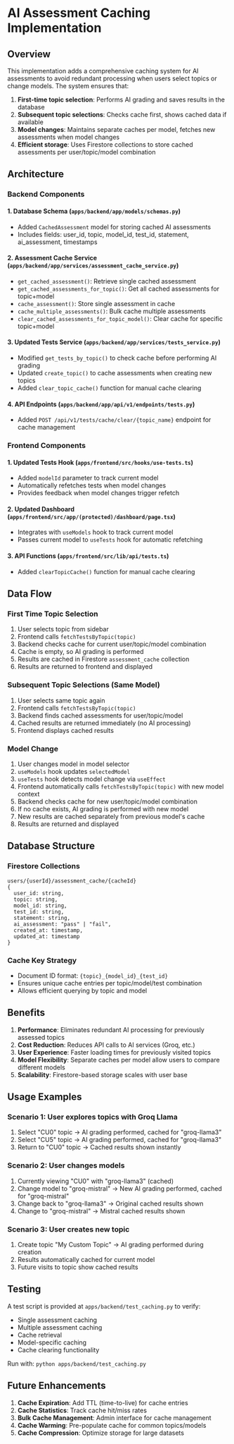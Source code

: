 # AI Assessment Caching Implementation

## Overview

This implementation adds a comprehensive caching system for AI assessments to avoid redundant processing when users select topics or change models. The system ensures that:

1. **First-time topic selection**: Performs AI grading and saves results in the database
2. **Subsequent topic selections**: Checks cache first, shows cached data if available
3. **Model changes**: Maintains separate caches per model, fetches new assessments when model changes
4. **Efficient storage**: Uses Firestore collections to store cached assessments per user/topic/model combination

## Architecture

### Backend Components

#### 1. Database Schema (`apps/backend/app/models/schemas.py`)
- Added `CachedAssessment` model for storing cached AI assessments
- Includes fields: user_id, topic, model_id, test_id, statement, ai_assessment, timestamps

#### 2. Assessment Cache Service (`apps/backend/app/services/assessment_cache_service.py`)
- `get_cached_assessment()`: Retrieve single cached assessment
- `get_cached_assessments_for_topic()`: Get all cached assessments for topic+model
- `cache_assessment()`: Store single assessment in cache
- `cache_multiple_assessments()`: Bulk cache multiple assessments
- `clear_cached_assessments_for_topic_model()`: Clear cache for specific topic+model

#### 3. Updated Tests Service (`apps/backend/app/services/tests_service.py`)
- Modified `get_tests_by_topic()` to check cache before performing AI grading
- Updated `create_topic()` to cache assessments when creating new topics
- Added `clear_topic_cache()` function for manual cache clearing

#### 4. API Endpoints (`apps/backend/app/api/v1/endpoints/tests.py`)
- Added `POST /api/v1/tests/cache/clear/{topic_name}` endpoint for cache management

### Frontend Components

#### 1. Updated Tests Hook (`apps/frontend/src/hooks/use-tests.ts`)
- Added `modelId` parameter to track current model
- Automatically refetches tests when model changes
- Provides feedback when model changes trigger refetch

#### 2. Updated Dashboard (`apps/frontend/src/app/(protected)/dashboard/page.tsx`)
- Integrates with `useModels` hook to track current model
- Passes current model to `useTests` hook for automatic refetching

#### 3. API Functions (`apps/frontend/src/lib/api/tests.ts`)
- Added `clearTopicCache()` function for manual cache clearing

## Data Flow

### First Time Topic Selection
1. User selects topic from sidebar
2. Frontend calls `fetchTestsByTopic(topic)`
3. Backend checks cache for current user/topic/model combination
4. Cache is empty, so AI grading is performed
5. Results are cached in Firestore `assessment_cache` collection
6. Results are returned to frontend and displayed

### Subsequent Topic Selections (Same Model)
1. User selects same topic again
2. Frontend calls `fetchTestsByTopic(topic)`
3. Backend finds cached assessments for user/topic/model
4. Cached results are returned immediately (no AI processing)
5. Frontend displays cached results

### Model Change
1. User changes model in model selector
2. `useModels` hook updates `selectedModel`
3. `useTests` hook detects model change via `useEffect`
4. Frontend automatically calls `fetchTestsByTopic(topic)` with new model context
5. Backend checks cache for new user/topic/model combination
6. If no cache exists, AI grading is performed with new model
7. New results are cached separately from previous model's cache
8. Results are returned and displayed

## Database Structure

### Firestore Collections
```
users/{userId}/assessment_cache/{cacheId}
{
  user_id: string,
  topic: string,
  model_id: string,
  test_id: string,
  statement: string,
  ai_assessment: "pass" | "fail",
  created_at: timestamp,
  updated_at: timestamp
}
```

### Cache Key Strategy
- Document ID format: `{topic}_{model_id}_{test_id}`
- Ensures unique cache entries per topic/model/test combination
- Allows efficient querying by topic and model

## Benefits

1. **Performance**: Eliminates redundant AI processing for previously assessed topics
2. **Cost Reduction**: Reduces API calls to AI services (Groq, etc.)
3. **User Experience**: Faster loading times for previously visited topics
4. **Model Flexibility**: Separate caches per model allow users to compare different models
5. **Scalability**: Firestore-based storage scales with user base

## Usage Examples

### Scenario 1: User explores topics with Groq Llama
1. Select "CU0" topic → AI grading performed, cached for "groq-llama3"
2. Select "CU5" topic → AI grading performed, cached for "groq-llama3"  
3. Return to "CU0" topic → Cached results shown instantly

### Scenario 2: User changes models
1. Currently viewing "CU0" with "groq-llama3" (cached)
2. Change model to "groq-mistral" → New AI grading performed, cached for "groq-mistral"
3. Change back to "groq-llama3" → Original cached results shown
4. Change to "groq-mistral" → Mistral cached results shown

### Scenario 3: User creates new topic
1. Create topic "My Custom Topic" → AI grading performed during creation
2. Results automatically cached for current model
3. Future visits to topic show cached results

## Testing

A test script is provided at `apps/backend/test_caching.py` to verify:
- Single assessment caching
- Multiple assessment caching
- Cache retrieval
- Model-specific caching
- Cache clearing functionality

Run with: `python apps/backend/test_caching.py`

## Future Enhancements

1. **Cache Expiration**: Add TTL (time-to-live) for cache entries
2. **Cache Statistics**: Track cache hit/miss rates
3. **Bulk Cache Management**: Admin interface for cache management
4. **Cache Warming**: Pre-populate cache for common topics/models
5. **Cache Compression**: Optimize storage for large datasets